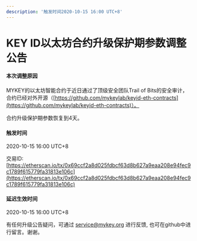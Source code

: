 ```yaml
---
description: '触发时间2020-10-15 16:00 UTC+8'
---
```


# KEY ID以太坊合约升级保护期参数调整公告

#### **本次调整原因**

MYKEY的以太坊智能合约于近日通过了顶级安全团队Trail of Bits的安全审计， 合约已经对外开源（[https://github.com/mykeylab/keyid-eth-contracts](https://github.com/mykeylab/keyid-eth-contracts)）。

合约升级保护期参数恢复到4天。

#### **触发时间**

2020-10-15 16:00 UTC+8

交易ID: [https://etherscan.io/tx/0x69ccf2a8d025fdbcf63d8b627a9eaa208e94fec9c1789f615779fa31813e106c](https://etherscan.io/tx/0x69ccf2a8d025fdbcf63d8b627a9eaa208e94fec9c1789f615779fa31813e106c)  


#### **延迟生效时间**

2020-10-15 16:00 UTC+8

有任何升级公告疑问，可通过 [service@mykey.org](mailto:service@mykey.org) 进行反馈, 也可在github中进行留言。谢谢。

